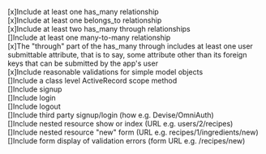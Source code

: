 [x]Include at least one has_many relationship <br />
[x]Include at least one belongs_to relationship <br />
[x]Include at least two has_many through relationships<br />
[]Include at least one many-to-many relationship<br />
[x]The "through" part of the has_many through includes at least one user  submittable attribute, that is to say, some attribute other than its foreign keys that can be submitted by the app's user <br />
[x]Include reasonable validations for simple model objects<br />
[]Include a class level ActiveRecord scope method <br />
[]Include signup<br />
[]Include login<br />
[]Include logout<br />
[]Include third party signup/login (how e.g. Devise/OmniAuth)<br />
[]Include nested resource show or index (URL e.g. users/2/recipes)<br />
[]Include nested resource "new" form (URL e.g. recipes/1/ingredients/new)<br />
[]Include form display of validation errors (form URL e.g. /recipes/new)<br />
